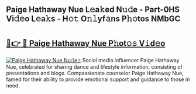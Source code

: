 ## Paige Hathaway Nue L𝚎a𝚔ed N𝚞𝚍e - Part-0HS Vi𝚍𝚎o L𝚎a𝚔s - H𝚘𝚝 O𝚗𝚕yf𝚊ns P𝚑𝚘tos NMbGC

# <h2><a href="http://kfeksmu.oniu.top/?m=Paige+Hathaway+Nue">🔗👉 🔴 Paige Hathaway Nue P𝚑ot𝚘𝚜 V𝚒d𝚎o</a></h2>

[![Paige Hathaway Nue Nu𝚍e𝚜](https://i.imgur.com/0qMVB7G.gif)](http://kfeksmu.oniu.top/?m=Paige+Hathaway+Nue)
Social media influencer Paige Hathaway Nue, celebrated for sharing dance and lifestyle information, consisting of presentations and blogs. Compassionate counselor Paige Hathaway Nue, famed for their ability to provide emotional support and guidance to those in need.  
